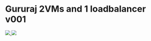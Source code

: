 # Gururaj 2VMs and 1 loadbalancer v001
<a href="https://portal.azure.com/#create/Microsoft.Template/uri/https%3A%2F%2Fraw.githubusercontent.com%2FAzure%2Fazure-quickstart-templates%2Fmaster%2Fururaj-2vms-1loadbalancer%2Fazuredeploy.json" target="_blank">
<img src="http://azuredeploy.net/deploybutton.png"/>
</a>
<a href="http://armviz.io/#/?load=https%3A%2F%2Fraw.githubusercontent.com%2FAzure%2Fazure-quickstart-templates%2Fmaster%2Fururaj-2vms-1loadbalancer%2Fazuredeploy.json" target="_blank">
<img src="http://armviz.io/visualizebutton.png"/>
</a>

